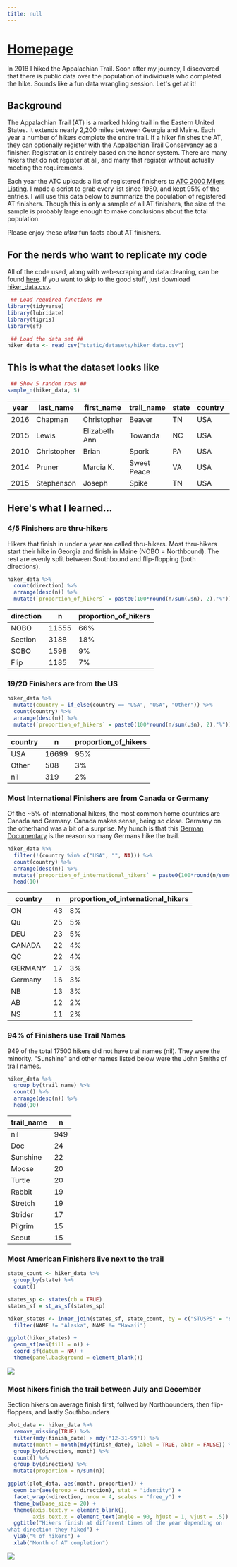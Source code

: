 ```yaml
---
title: null
---
```

# [Homepage](https://tpsteiner.github.io/)

In 2018 I hiked the Appalachian Trail. Soon after my journey, I discovered that there is public data over the population of individuals who completed the hike. Sounds like a fun data wrangling session. Let's get at it!

## Background

The Appalachian Trail (AT) is a marked hiking trail in the Eastern United States. It extends nearly 2,200 miles between Georgia and Maine. Each year a number of hikers complete the entire trail. If a hiker finishes the AT, they can optionally register with the Appalachian Trail Conservancy as a finisher. Registration is entirely based on the honor system. There are many hikers that do not register at all, and many that register without actually meeting the requirements.

Each year the ATC uploads a list of registered finishers to [ATC 2000 Milers Listing](http://appalachiantrail.org/home/community/2000-miler-listing). I made a script to grab every list since 1980, and kept 95% of the entries. I will use this data below to summarize the population of registered AT finishers. Though this is only a sample of all AT finishers, the size of the sample is probably large enough to make conclusions about the total population.

Please enjoy these _ultra_ fun facts about AT finishers.


## For the nerds who want to replicate my code

All of the code used, along with web-scraping and data cleaning, can be found [here](https://github.com/tpsteiner/trailfinishers/tree/master/R). If you want to skip to the good stuff, just download [hiker\_data.csv](https://github.com/tpsteiner/trailfinishers/blob/master/data/hiker%5Fdata.csv).

```R
 ## Load required functions ##
library(tidyverse)
library(lubridate)
library(tigris)
library(sf)

 ## Load the data set ##
hiker_data <- read_csv("static/datasets/hiker_data.csv")
```


## This is what the dataset looks like

```R
 ## Show 5 random rows ##
sample_n(hiker_data, 5)
```

| year | last\_name  | first\_name   | trail\_name | state | country | direction | city        | finish\_date |
|------|-------------|---------------|-------------|-------|---------|-----------|-------------|--------------|
| 2016 | Chapman     | Christopher   | Beaver      | TN    | USA     | NOBO      | nil         | nil          |
| 2015 | Lewis       | Elizabeth Ann | Towanda     | NC    | USA     | NOBO      | Newland     | 08-31-15     |
| 2010 | Christopher | Brian         | Spork       | PA    | USA     | NOBO      | Springfield | 09-11-10     |
| 2014 | Pruner      | Marcia K.     | Sweet Peace | VA    | USA     | Section   | Lebanon     | 09-20-14     |
| 2015 | Stephenson  | Joseph        | Spike       | TN    | USA     | Flip      | Kingston    | 12-04-15     |


## Here's what I learned...


### 4/5 Finishers are thru-hikers

Hikers that finish in under a year are called thru-hikers. Most thru-hikers start their hike in Georgia and finish in Maine (NOBO = Northbound). The rest are evenly split between Southbound and flip-flopping (both directions).

```R
hiker_data %>%
  count(direction) %>%
  arrange(desc(n)) %>%
  mutate(`proportion_of_hikers` = paste0(100*round(n/sum(.$n), 2),"%"))
```

| direction | n     | proportion\_of\_hikers |
|-----------|-------|------------------------|
| NOBO      | 11555 | 66%                    |
| Section   | 3188  | 18%                    |
| SOBO      | 1598  | 9%                     |
| Flip      | 1185  | 7%                     |


### 19/20 Finishers are from the US

```R
hiker_data %>%
  mutate(country = if_else(country == "USA", "USA", "Other")) %>%
  count(country) %>%
  arrange(desc(n)) %>%
  mutate(`proportion_of_hikers` = paste0(100*round(n/sum(.$n), 2),"%"))
```

| country | n     | proportion\_of\_hikers |
|---------|-------|------------------------|
| USA     | 16699 | 95%                    |
| Other   | 508   | 3%                     |
| nil     | 319   | 2%                     |


### Most International Finishers are from Canada or Germany

Of the ~5% of international hikers, the most common home countries are Canada and Germany. Canada makes sense, being so close. Germany on the otherhand was a bit of a surprise. My hunch is that this [German Documentary](https://www.youtube.com/watch?v=JRWsnYL%5F1kA) is the reason so many Germans hike the trail.

```R
hiker_data %>%
  filter(!(country %in% c("USA", "", NA))) %>%
  count(country) %>%
  arrange(desc(n)) %>%
  mutate(`proportion_of_international_hikers` = paste0(100*round(n/sum(.$n), 2),"%")) %>%
  head(10)
```

| country | n  | proportion\_of\_international\_hikers |
|---------|----|---------------------------------------|
| ON      | 43 | 8%                                    |
| Qu      | 25 | 5%                                    |
| DEU     | 23 | 5%                                    |
| CANADA  | 22 | 4%                                    |
| QC      | 22 | 4%                                    |
| GERMANY | 17 | 3%                                    |
| Germany | 16 | 3%                                    |
| NB      | 13 | 3%                                    |
| AB      | 12 | 2%                                    |
| NS      | 11 | 2%                                    |


### 94% of Finishers use Trail Names

949 of the total 17500 hikers did not have trail names (nil). They were the minority. "Sunshine" and other names listed below were the John Smiths of trail names.

```R
hiker_data %>%
  group_by(trail_name) %>%
  count() %>%
  arrange(desc(n)) %>%
  head(10)
```

| trail\_name | n   |
|-------------|-----|
| nil         | 949 |
| Doc         | 24  |
| Sunshine    | 22  |
| Moose       | 20  |
| Turtle      | 20  |
| Rabbit      | 19  |
| Stretch     | 19  |
| Strider     | 17  |
| Pilgrim     | 15  |
| Scout       | 15  |


### Most American Finishers live next to the trail

```R
state_count <- hiker_data %>%
  group_by(state) %>%
  count()

states_sp <- states(cb = TRUE)
states_sf = st_as_sf(states_sp)

hiker_states <- inner_join(states_sf, state_count, by = c("STUSPS" = "state")) %>%
  filter(NAME != "Alaska", NAME != "Hawaii")

ggplot(hiker_states) +
  geom_sf(aes(fill = n)) +
  coord_sf(datum = NA) +
  theme(panel.background = element_blank())
```

![](img/map.png)


### Most hikers finish the trail between July and December

Section hikers on average finish first, follwed by Northbounders, then flip-floppers, and lastly Southbounders

```R
plot_data <- hiker_data %>%
  remove_missing(TRUE) %>%
  filter(mdy(finish_date) > mdy("12-31-99")) %>%
  mutate(month = month(mdy(finish_date), label = TRUE, abbr = FALSE)) %>%
  group_by(direction, month) %>%
  count() %>%
  group_by(direction) %>%
  mutate(proportion = n/sum(n))

ggplot(plot_data, aes(month, proportion)) +
  geom_bar(aes(group = direction), stat = "identity") +
  facet_wrap(~direction, nrow = 4, scales = "free_y") +
  theme_bw(base_size = 20) +
  theme(axis.text.y = element_blank(),
        axis.text.x = element_text(angle = 90, hjust = 1, vjust = .5)) +
  ggtitle("Hikers finish at different times of the year depending on
what direction they hiked") +
  ylab("% of hikers") +
  xlab("Month of AT completion")
```

![](img/finish_plot.png)
